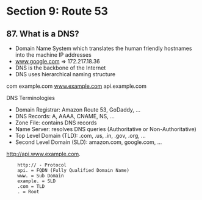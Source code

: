 # Section 9: Route 53

## 87. What is a DNS?

- Domain Name System which translates the human friendly hostnames into the machine IP addresses
- www.google.com => 172.217.18.36
- DNS is the backbone of the Internet
- DNS uses hierarchical naming structure

com
example.com
www.example.com
api.example.com

DNS Terminologies

- Domain Registrar: Amazon Route 53, GoDaddy, ...
- DNS Records: A, AAAA, CNAME, NS, ...
- Zone File: contains DNS records
- Name Server: resolves DNS queries (Authoritative or Non-Authoritative)
- Top Level Domain (TLD): .com, .us, .in, .gov, .org, ...
- Second Level Domain (SLD): amazon.com, google.com, ...

http://api.www.example.com.

        http:// - Protocol
        api. = FQDN (Fully Qualified Domain Name)
        www. = Sub Domain
        example. = SLD
        .com = TLD
        . = Root
